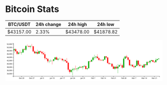 # Bitcoin Stats

BTC/USDT|24h change|24h high|24h low|
|---|---|---|---|
|$43157.00|2.33%|$43478.00|$41878.82|

<img src="./chart.svg">

